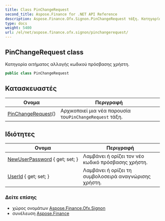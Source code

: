 ```yaml
---
title: Class PinChangeRequest
second_title: Aspose.Finance for .NET API Reference
description: Aspose.Finance.Ofx.Signon.PinChangeRequest τάξη. Κατηγορία αιτήματος αλλαγής κωδικού πρόσβασης χρήστη.
type: docs
weight: 5400
url: /el/net/aspose.finance.ofx.signon/pinchangerequest/
---
```

## PinChangeRequest class

Κατηγορία αιτήματος αλλαγής κωδικού πρόσβασης χρήστη.

```csharp
public class PinChangeRequest
```

## Κατασκευαστές

| Ονομα | Περιγραφή |
| --- | --- |
| [PinChangeRequest](pinchangerequest/)() | Αρχικοποιεί μια νέα παρουσία του`PinChangeRequest` τάξη. |

## Ιδιότητες

| Ονομα | Περιγραφή |
| --- | --- |
| [NewUserPassword](../../aspose.finance.ofx.signon/pinchangerequest/newuserpassword/) { get; set; } | Λαμβάνει ή ορίζει τον νέο κωδικό πρόσβασης χρήστη. |
| [UserId](../../aspose.finance.ofx.signon/pinchangerequest/userid/) { get; set; } | Λαμβάνει ή ορίζει τη συμβολοσειρά αναγνώρισης χρήστη. |

### Δείτε επίσης

* χώρος ονομάτων [Aspose.Finance.Ofx.Signon](../../aspose.finance.ofx.signon/)
* συνέλευση [Aspose.Finance](../../)


